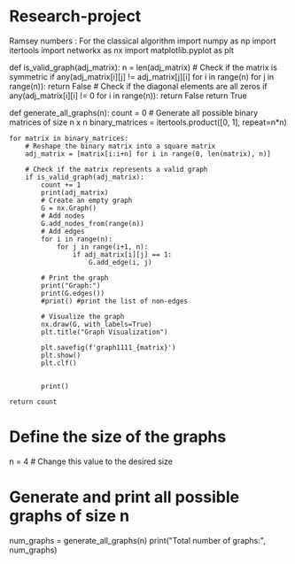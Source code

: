 # Research-project
Ramsey numbers : For the classical algorithm
import numpy as np
import itertools
import networkx as nx
import matplotlib.pyplot as plt

def is_valid_graph(adj_matrix):
    n = len(adj_matrix)
    # Check if the matrix is symmetric
    if any(adj_matrix[i][j] != adj_matrix[j][i] for i in range(n) for j in range(n)):
        return False
    # Check if the diagonal elements are all zeros
    if any(adj_matrix[i][i] != 0 for i in range(n)):
        return False
    return True

def generate_all_graphs(n):
    count = 0
    # Generate all possible binary matrices of size n x n
    binary_matrices = itertools.product([0, 1], repeat=n*n)
    
    for matrix in binary_matrices:
        # Reshape the binary matrix into a square matrix
        adj_matrix = [matrix[i:i+n] for i in range(0, len(matrix), n)]
        
        # Check if the matrix represents a valid graph
        if is_valid_graph(adj_matrix):
            count += 1
            print(adj_matrix)
            # Create an empty graph
            G = nx.Graph()
            # Add nodes
            G.add_nodes_from(range(n))
            # Add edges
            for i in range(n):
                for j in range(i+1, n):
                    if adj_matrix[i][j] == 1:
                        G.add_edge(i, j)
            
            # Print the graph
            print("Graph:")
            print(G.edges())
            #print() #print the list of non-edges
            
            # Visualize the graph
            nx.draw(G, with_labels=True)
            plt.title("Graph Visualization")
            
            plt.savefig(f'graph1111_{matrix}')
            plt.show()
            plt.clf()
            
            
            print()
       
    return count

# Define the size of the graphs
n = 4  # Change this value to the desired size

# Generate and print all possible graphs of size n
num_graphs = generate_all_graphs(n)
print("Total number of graphs:", num_graphs)
